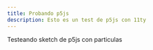 ```yaml
---
title: Probando p5js
description: Esto es un test de p5js con 11ty
---
```


Testeando sketch de p5js con particulas
<div id="sketch">
</div>
<!-- <script src="/scripts/sketch.js"></script> -->
<script src="/scripts/fire.js"></script>